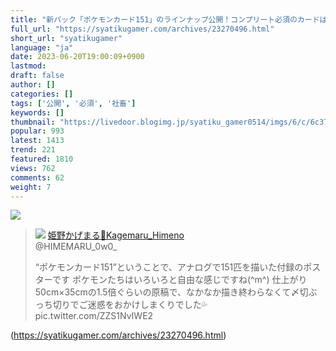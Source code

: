 ```yaml
---
title: "新パック「ポケモンカード151」のラインナップ公開！コンプリート必須のカードは？ : 社畜ゲーマー速報"
full_url: "https://syatikugamer.com/archives/23270496.html"
short_url: "syatikugamer"
language: "ja"
date: 2023-06-20T19:00:09+0900
lastmod: 
draft: false
author: []
categories: []
tags: ['公開', '必須', '社畜']
keywords: []
thumbnail: "https://livedoor.blogimg.jp/syatiku_gamer0514/imgs/6/c/6c374147.jpg"
popular: 993
latest: 1413
trend: 221
featured: 1810
views: 762
comments: 62
weight: 7
---
```


![](https://livedoor.blogimg.jp/syatiku_gamer0514/imgs/6/c/6c374147.jpg)

<blockquote id='twibody1NFpFKJVvX'> <p> <img src='https://livedoor.blogimg.jp/syatiku_gamer0514/imgs/6/f/6fb52a58.png'> <a href='https://twitter.com/HIMEMARU_0w0_/status/1670076967234973697' target='_blank'>姫野かげまる🐾Kagemaru_Himeno </a><br> @HIMEMARU_0w0_ </p> <p id='twitext1NFpFKJVvX'> “ポケモンカード151”ということで、アナログで151匹を描いた付録のポスターです ポケモンたちはいろいろと自由な感じですね(^m^) 仕上がり50cm×35cmの1.5倍ぐらいの原稿で、なかなか描き終わらなくて〆切ぶっち切りでご迷惑をおかけしまくりでした💦 pic.twitter.com/ZZS1NvIWE2 </p> </blockquote> 

(https://syatikugamer.com/archives/23270496.html)
